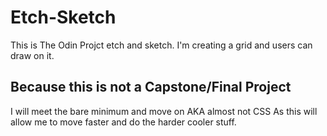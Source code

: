 # Etch-Sketch
This is The Odin Projct etch and sketch.
I'm creating a grid and users can draw on it.
## Because this is not a Capstone/Final Project
I will meet the bare minimum and move on AKA almost not CSS
As this will allow me to move faster and do the harder cooler stuff. 